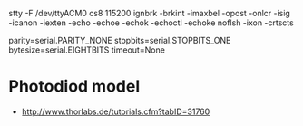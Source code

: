 
stty -F /dev/ttyACM0 cs8 115200 ignbrk -brkint -imaxbel -opost -onlcr -isig -icanon -iexten -echo -echoe -echok -echoctl -echoke noflsh -ixon -crtscts

parity=serial.PARITY_NONE
stopbits=serial.STOPBITS_ONE
bytesize=serial.EIGHTBITS
timeout=None


# Photodiod model
* http://www.thorlabs.de/tutorials.cfm?tabID=31760
